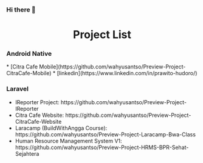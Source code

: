 ### Hi there 👋
<h1 align="center">Project List</h1>
<h3 align="left">Android Native</h3>
* [Citra Cafe Mobile](https://github.com/wahyusantso/Preview-Project-CitraCafe-Mobile)
* [linkedin](https://www.linkedin.com/in/prawito-hudoro/)

<h3 align="left">Laravel</h3>
<ul>
  <li>IReporter Project: https://github.com/wahyusantso/Preview-Project-IReporter </li>
  <li>Citra Cafe Website: https://github.com/wahyusantso/Preview-Project-CitraCafe-Website</li>
  <li>Laracamp (BuildWithAngga Course): https://github.com/wahyusantso/Preview-Project-Laracamp-Bwa-Class</li>
  <li>Human Resource Management System V1: https://github.com/wahyusantso/Preview-Project-HRMS-BPR-Sehat-Sejahtera</li>
</ul>
